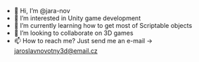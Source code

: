 - 👋 Hi, I’m @jara-nov
- 👀 I’m interested in Unity game development
- 🌱 I’m currently learning how to get most of Scriptable objects
- 💞️ I’m looking to collaborate on 3D games
- 📫 How to reach me? Just send me an e-mail -> jaroslavnovotny3d@email.cz
<!---
jara-nov/jara-nov is a ✨ special ✨ repository because its `README.md` (this file) appears on your GitHub profile.
You can click the Preview link to take a look at your changes.
--->
